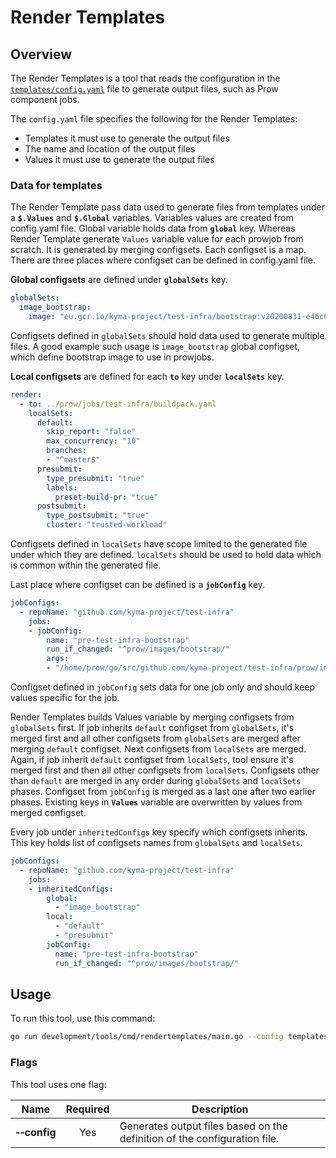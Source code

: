 # Render Templates

## Overview

The Render Templates is a tool that reads the configuration in the [`templates/config.yaml`](../../../../templates/config.yaml) file to generate output files, such as Prow component jobs.

The `config.yaml` file specifies the following for the Render Templates:
- Templates it must use to generate the output files
- The name and location of the output files
- Values it must use to generate the output files

### Data for templates 

The Render Template pass data used to generate files from templates under a **`$.Values`** and **`$.Global`** variables. Variables values are created from config.yaml file. Global variable holds data from **`global`** key. Whereas Render Template generate `Values` variable value for each prowjob from scratch. It is generated by merging configsets. Each configset is a map. There are three places where configset can be defined in config.yaml file.

**Global configsets** are defined under **`globalSets`** key.

```yaml
globalSets:
  image_bootstrap:
    image: "eu.gcr.io/kyma-project/test-infra/bootstrap:v20200831-e46c648b"
```

Configsets defined in `globalSets` should hold data used to generate multiple files. A good example such usage is `image_bootstrap` global configset, which define bootstrap image to use in prowjobs. 
 
 
**Local configsets** are defined for each **`to`** key under **`localSets`** key.

```yaml
render:
  - to: ../prow/jobs/test-infra/buildpack.yaml
    localSets:
      default:
        skip_report: "false"
        max_concurrency: "10"
        branches:
        - "^master$"
      presubmit:
        type_presubmit: "true"
        labels:
          preset-build-pr: "true"
      postsubmit:
        type_postsubmit: "true"
        cluster: "trusted-workload"
```

Configsets defined in `localSets` have scope limited to the generated file under which they are defined. `localSets` should be used to hold data which is common within the generated file.

Last place where configset can be defined is a **`jobConfig`** key.

```yaml
jobConfigs:
  - repoName: "github.com/kyma-project/test-infra"
    jobs:
    - jobConfig:
        name: "pre-test-infra-bootstrap"
        run_if_changed: "^prow/images/bootstrap/"
        args:
        - "/home/prow/go/src/github.com/kyma-project/test-infra/prow/images/bootstrap"
```

Configset defined in `jobConfig` sets data for one job only and should keep values specific for the job.

Render Templates builds Values variable by merging configsets from `globalSets` first. If job inherits `default` configset from `globalSets`, it's merged first and all other configsets from `globalSets` are merged after merging `default` configset. Next configsets from `localSets` are merged. Again, if job inherit `default` configset from `localSets`, tool ensure it's merged first and then all other configsets from `localSets`. Configsets other than `default` are merged in any order during `globalSets` and `localSets` phases. Configset from `jobConfig` is merged as a last one after two earlier phases. Existing keys in **`Values`** variable are overwritten by values from merged configset.

Every job under `inheritedConfigs` key specify which configsets inherits. This key holds list of configsets names from `globalSets` and `localSets`.

```yaml
jobConfigs:
  - repoName: "github.com/kyma-project/test-infra"
    jobs:
    - inheritedConfigs:
        global:
          - "image_bootstrap"
        local:
          - "default"
          - "presubmit"
        jobConfig:
          name: "pre-test-infra-bootstrap"
          run_if_changed: "^prow/images/bootstrap/"
```

## Usage

To run this tool, use this command:

```bash
go run development/tools/cmd/rendertemplates/main.go --config templates/config.yaml
```

### Flags

This tool uses one flag:

| Name | Required | Description                                                                                          |
| ------------------------ | :------: | --------------------------------------------------------------------------------------------------- |
| **&#x2011;&#x2011;config**  |   Yes    | Generates output files based on the definition of the configuration file. |        
